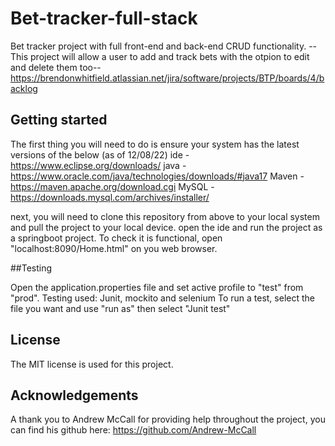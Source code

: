 # Bet-tracker-full-stack
Bet tracker project with full front-end and back-end CRUD functionality.
-- This project will allow a user to add and track bets with the otpion to edit and delete them too--
https://brendonwhitfield.atlassian.net/jira/software/projects/BTP/boards/4/backlog

##  Getting started

The first thing you will need to do is ensure your system has the latest versions of the below (as of 12/08/22)
ide - https://www.eclipse.org/downloads/
java - https://www.oracle.com/java/technologies/downloads/#java17
Maven - https://maven.apache.org/download.cgi
MySQL - https://downloads.mysql.com/archives/installer/

next, you will need to clone this repository from above to your local system and pull the project to your local device. 
open the ide and run the project as a springboot project.
To check it is functional, open "localhost:8090/Home.html" on you web browser.

##Testing

Open the application.properties file and set active profile to "test" from "prod".
Testing used: Junit, mockito and selenium
To run a test, select the file you want and use "run as" then select "Junit test"

## License

The MIT license is used for this project.

## Acknowledgements

A thank you to Andrew McCall for providing help throughout the project, you can find his github here:
https://github.com/Andrew-McCall
